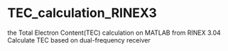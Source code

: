 # TEC_calculation_RINEX3
the Total Electron Content(TEC) calculation on MATLAB from RINEX 3.04 Calculate TEC based on dual-frequency receiver
